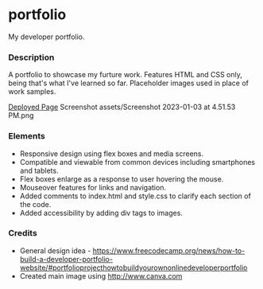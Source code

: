 # portfolio
My developer portfolio.

### Description
A portfolio to showcase my furture work. 
Features HTML and CSS only, being that's what I've learned so far.
Placeholder images used in place of work samples.

[Deployed Page](https://jdharkness1.github.io/portfolio/)
Screenshot assets/Screenshot 2023-01-03 at 4.51.53 PM.png

### Elements

- Responsive design using flex boxes and media screens.
- Compatible and viewable from common devices including smartphones and tablets.
- Flex boxes enlarge as a response to user hovering the mouse. 
- Mouseover features for links and navigation.
- Added comments to index.html and style.css to clarify each section of the code. 
- Added accessibility by adding div tags to images.

### Credits
- General design idea - https://www.freecodecamp.org/news/how-to-build-a-developer-portfolio-website/#portfolioprojecthowtobuildyourownonlinedeveloperportfolio
- Created main image using http://www.canva.com

